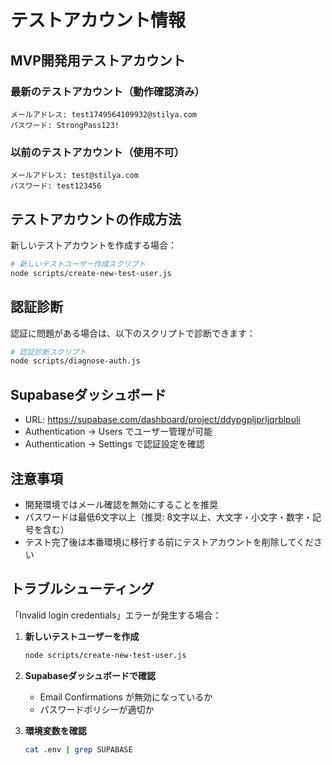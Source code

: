 # テストアカウント情報

## MVP開発用テストアカウント

### 最新のテストアカウント（動作確認済み）

```
メールアドレス: test1749564109932@stilya.com
パスワード: StrongPass123!
```

### 以前のテストアカウント（使用不可）

```
メールアドレス: test@stilya.com
パスワード: test123456
```

## テストアカウントの作成方法

新しいテストアカウントを作成する場合：

```bash
# 新しいテストユーザー作成スクリプト
node scripts/create-new-test-user.js
```

## 認証診断

認証に問題がある場合は、以下のスクリプトで診断できます：

```bash
# 認証診断スクリプト
node scripts/diagnose-auth.js
```

## Supabaseダッシュボード

- URL: https://supabase.com/dashboard/project/ddypgpljprljqrblpuli
- Authentication → Users でユーザー管理が可能
- Authentication → Settings で認証設定を確認

## 注意事項

- 開発環境ではメール確認を無効にすることを推奨
- パスワードは最低6文字以上（推奨: 8文字以上、大文字・小文字・数字・記号を含む）
- テスト完了後は本番環境に移行する前にテストアカウントを削除してください

## トラブルシューティング

「Invalid login credentials」エラーが発生する場合：

1. **新しいテストユーザーを作成**
   ```bash
   node scripts/create-new-test-user.js
   ```

2. **Supabaseダッシュボードで確認**
   - Email Confirmations が無効になっているか
   - パスワードポリシーが適切か

3. **環境変数を確認**
   ```bash
   cat .env | grep SUPABASE
   ```
